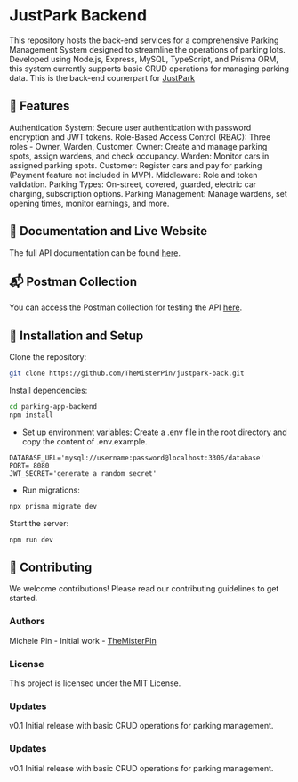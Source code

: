 # JustPark Backend

This repository hosts the back-end services for a comprehensive Parking Management System designed to streamline the operations of parking lots. Developed using Node.js, Express, MySQL, TypeScript, and Prisma ORM, this system currently supports basic CRUD operations for managing parking data.
This is the back-end counerpart for [JustPark](https://github.com/TheMisterPin/justpark-front)




## 🌟 Features
Authentication System: Secure user authentication with password encryption and JWT tokens.
Role-Based Access Control (RBAC): Three roles - Owner, Warden, Customer.
Owner: Create and manage parking spots, assign wardens, and check occupancy.
Warden: Monitor cars in assigned parking spots.
Customer: Register cars and pay for parking (Payment feature not included in MVP).
Middleware: Role and token validation.
Parking Types: On-street, covered, guarded, electric car charging, subscription options.
Parking Management: Manage wardens, set opening times, monitor earnings, and more.

## 📖 Documentation and Live Website
The full API documentation can be found [here](https://justpark-back.vercel.app/).


## 📬 Postman Collection
You can access the Postman collection for testing the API [here](https://api.postman.com).

## 🔧 Installation and Setup
Clone the repository:

```bash
git clone https://github.com/TheMisterPin/justpark-back.git
```
Install dependencies:

```bash
cd parking-app-backend
npm install
```

- Set up environment variables:
Create a .env file in the root directory and copy the content of .env.example.
```env
DATABASE_URL='mysql://username:password@localhost:3306/database'
PORT= 8080
JWT_SECRET='generate a random secret'
```

- Run migrations:
```bash
npx prisma migrate dev
```
Start the server:

```bash
npm run dev
```
## 🤝 Contributing
We welcome contributions! Please read our contributing guidelines to get started.

### Authors
Michele Pin - Initial work - [TheMisterPin](https://github.com/TheMisterPin)
### License
This project is licensed under the MIT License.


### Updates
v0.1
Initial release with basic CRUD operations for parking management.


### Updates
v0.1
Initial release with basic CRUD operations for parking management.
